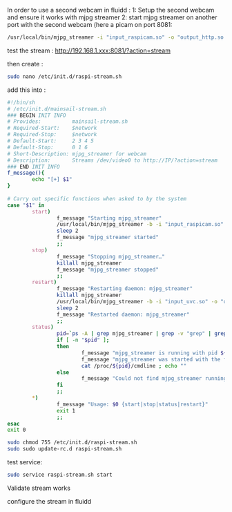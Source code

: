 In order to use a second webcam in fluidd :
1: Setup the second webcam and ensure it works with mjpg streamer
2: start mjpg streamer on another port with the second webcam (here a picam on port 8081:

```bash
/usr/local/bin/mjpg_streamer -i "input_raspicam.so" -o "output_http.so -w /usr/local/share/mjpg-streamer/www -p 8081"
```

test the stream :
http://192.168.1.xxx:8081/?action=stream

then create : 
```bash
sudo nano /etc/init.d/raspi-stream.sh
```
add this into :
```bash
#!/bin/sh
# /etc/init.d/mainsail-stream.sh
### BEGIN INIT INFO
# Provides:          mainsail-stream.sh
# Required-Start:    $network
# Required-Stop:     $network
# Default-Start:     2 3 4 5
# Default-Stop:      0 1 6
# Short-Description: mjpg_streamer for webcam
# Description:       Streams /dev/video0 to http://IP/?action=stream
### END INIT INFO
f_message(){
        echo "[+] $1"
}
 
# Carry out specific functions when asked to by the system
case "$1" in
        start)
                f_message "Starting mjpg_streamer"
                /usr/local/bin/mjpg_streamer -b -i "input_raspicam.so" -o "output_http.so -w /usr/local/share/mjpg-streamer/www -p 8081"-b 
                sleep 2
                f_message "mjpg_streamer started"
                ;;
        stop)
                f_message "Stopping mjpg_streamer…"
                killall mjpg_streamer
                f_message "mjpg_streamer stopped"
                ;;
        restart)
                f_message "Restarting daemon: mjpg_streamer"
                killall mjpg_streamer
                /usr/local/bin/mjpg_streamer -b -i "input_uvc.so" -o "output_http.so -w /usr/local/share/mjpg-streamer/www -p 8081"
                sleep 2
                f_message "Restarted daemon: mjpg_streamer"
                ;;
        status)
                pid=`ps -A | grep mjpg_streamer | grep -v "grep" | grep -v mjpg_streamer. | awk ‘{print $1}’ | head -n 1`
                if [ -n "$pid" ];
                then
                        f_message "mjpg_streamer is running with pid ${pid}"
                        f_message "mjpg_streamer was started with the following command line"
                        cat /proc/${pid}/cmdline ; echo ""
                else
                        f_message "Could not find mjpg_streamer running"
                fi
                ;;
        *)
                f_message "Usage: $0 {start|stop|status|restart}"
                exit 1
                ;;
esac
exit 0
 ```
```bash
sudo chmod 755 /etc/init.d/raspi-stream.sh
sudo sudo update-rc.d raspi-stream.sh
```
test service:
```bash
sudo service raspi-stream.sh start
```

Validate stream works 

configure the stream in fluidd 
